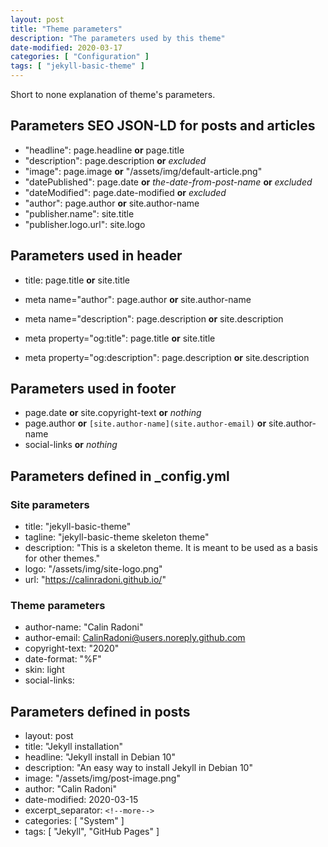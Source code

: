 ```yaml
---
layout: post
title: "Theme parameters"
description: "The parameters used by this theme"
date-modified: 2020-03-17
categories: [ "Configuration" ]
tags: [ "jekyll-basic-theme" ]
---
```


Short to none explanation of theme's parameters.

## Parameters SEO JSON-LD for posts and articles

* "headline": page.headline **or** page.title
* "description": page.description **or** *excluded*
* "image": page.image **or** "/assets/img/default-article.png"
* "datePublished": page.date **or** *the-date-from-post-name* **or** *excluded*
* "dateModified": page.date-modified **or** *excluded*
* "author": page.author **or** site.author-name
* "publisher.name": site.title
* "publisher.logo.url": site.logo

## Parameters used in header

* title: page.title **or** site.title
* meta name="author": page.author **or** site.author-name
* meta name="description": page.description **or** site.description

* meta property="og:title": page.title **or** site.title
* meta property="og:description": page.description **or** site.description

## Parameters used in footer

* page.date **or** site.copyright-text **or** *nothing*
* page.author **or** `[site.author-name](site.author-email)` **or** site.author-name
* social-links **or** *nothing*

## Parameters defined in _config.yml

### Site parameters

* title: "jekyll-basic-theme"
* tagline: "jekyll-basic-theme skeleton theme"
* description: "This is a skeleton theme. It is meant to be used as a basis for other themes."
* logo: "/assets/img/site-logo.png"
* url: "https://calinradoni.github.io/"

### Theme parameters

* author-name: "Calin Radoni"
* author-email: CalinRadoni@users.noreply.github.com
* copyright-text: "2020"
* date-format: "%F"
* skin: light
* social-links:

## Parameters defined in posts

* layout: post
* title: "Jekyll installation"
* headline: "Jekyll install in Debian 10"
* description: "An easy way to install Jekyll in Debian 10"
* image: "/assets/img/post-image.png"
* author: "Calin Radoni"
* date-modified: 2020-03-15
* excerpt_separator: `<!--more-->`
* categories: [ "System" ]
* tags: [ "Jekyll", "GitHub Pages" ]
